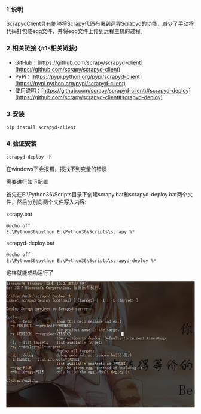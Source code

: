 ### 1.说明

ScrapydClient具有能够将Scrapy代码布署到远程Scrapyd的功能，减少了手动将代码打包成egg文件，并将egg文件上传到远程主机的过程。

### 2.相关链接 {#1-相关链接}

* GitHub：[https://github.com/scrapy/scrapyd-client](https://github.com/scrapy/scrapyd-client)
* PyPi：[https://pypi.python.org/pypi/scrapyd-client](https://pypi.python.org/pypi/scrapyd-client)
* 使用说明：[https://github.com/scrapy/scrapyd-client\#scrapyd-deploy](https://github.com/scrapy/scrapyd-client#scrapyd-deploy)

### 3.安装

```
pip install scrapyd-client
```

### 4.验证安装

```
scrapyd-deploy -h
```

在windows下会报错，报找不到变量的错误

需要进行如下配置

首先在E:\Python36\Scripts目录下创建scrapy.bat和scrapyd-deploy.bat两个文件，然后分别向两个文件写入内容:

scrapy.bat

```
@echo off
E:\Python36\python E:\Python36\Scripts\scrapy %*
```

scrapyd-deploy.bat

```
@echo off
E:\Python36\python E:\Python36\Scripts\scrapyd-deploy %*
```

这样就能成功运行了

![](/assets/1.9.3-4.png)





